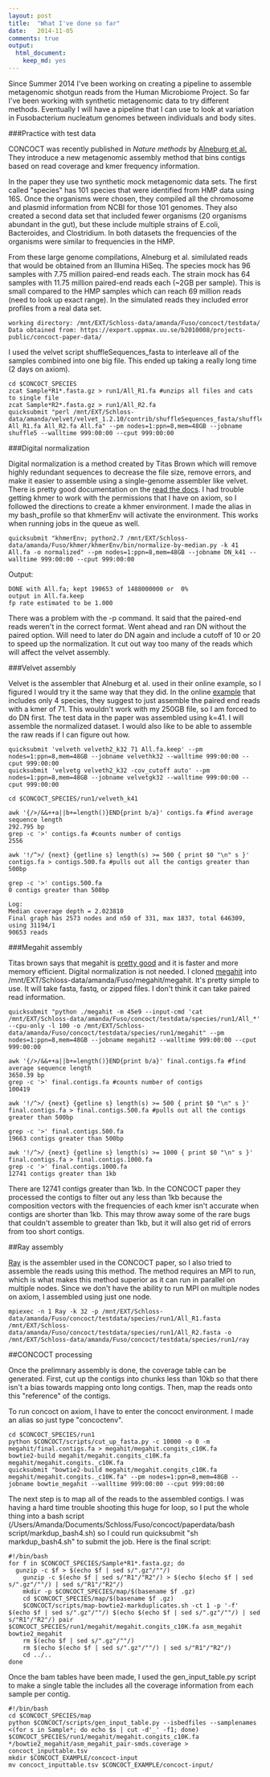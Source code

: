 ```yaml
---
layout: post
title:  "What I've done so far"
date:   2014-11-05
comments: true
output:
  html_document:
    keep_md: yes
---
```




Since Summer 2014 I've been working on creating a pipeline to assemble metagenomic shotgun reads from the Human Microbiome Project. So far I've been working with synthetic metagenomic data to try different methods. Eventually I will have a pipeline that I can use to look at variation in Fusobacterium nucleatum genomes between individuals and body sites. 

###Practice with test data

CONCOCT was recently published in *Nature methods* by [Alneburg et al.](http://www-ncbi-nlm-nih-gov.proxy.lib.umich.edu/pubmed/?term=binning+metagenomic+contigs+by+coverage+and+composition) They introduce a new metagenomic assembly method that bins contigs based on read coverage and kmer frequency information. 

In the paper they use two synthetic mock metagenomic data sets. The first called "species" has 101 species that were identified from HMP data using 16S. Once the organisms were chosen, they compiled all the chromosome and plasmid information from NCBI for those 101 genomes. They also created a second data set that included fewer organisms (20 organisms abundant in the gut), but these include multiple strains of E.coli, Bacteroides, and Clostridium. In both datasets the frequencies of the organisms were similar to frequencies in the HMP.

From these large genome compilations, Alneburg et al. similulated reads that would be obtained from an Illumina HiSeq. The species mock has 96 samples with 7.75 million paired-end reads each. The strain mock has 64 samples with 11.75 million paired-end reads each (~2GB per sample). This is small compared to the HMP samples which can reach 69 million reads (need to look up exact range). In the simulated reads they included error profiles from a real data set. 

```
working directory: /mnt/EXT/Schloss-data/amanda/Fuso/concoct/testdata/
Data obtained from: https://export.uppmax.uu.se/b2010008/projects-public/concoct-paper-data/
```

I used the velvet script shuffleSequences_fasta to interleave all of the samples combined into one big file. This ended up taking a really long time (2 days on axiom).

```
cd $CONCOCT_SPECIES
zcat Sample*R1*.fasta.gz > run1/All_R1.fa #unzips all files and cats to single file
zcat Sample*R2*.fasta.gz > run1/All_R2.fa 
quicksubmit "perl /mnt/EXT/Schloss-data/amanda/velvet/velvet_1.2.10/contrib/shuffleSequences_fasta/shuffleSequences_fasta.pl All_R1.fa All_R2.fa All.fa" --pm nodes=1:ppn=8,mem=48GB --jobname shuffle5 --walltime 999:00:00 --cput 999:00:00
```

###Digital normalization

Digital normalization is a method created by Titas Brown which will remove highly redundant sequences to decrease the file size, remove errors, and make it easier to assemble using a single-genome assembler like velvet. There is pretty good documentation on the [read the docs](http://khmer.readthedocs.org/en/v0.5/scripts.html). I had trouble getting khmer to work with the permissions that I have on axiom, so I followed the directions to create a khmer environment. I made the alias in my bash_profile so that khmerEnv will activate the environment. This works when running jobs in the queue as well.

```
quicksubmit "khmerEnv; python2.7 /mnt/EXT/Schloss-data/amanda/Fuso/khmer/khmerEnv/bin/normalize-by-median.py -k 41 All.fa -o normalized" --pm nodes=1:ppn=8,mem=48GB --jobname DN_k41 --walltime 999:00:00 --cput 999:00:00
```

Output:

```
DONE with All.fa; kept 190653 of 1488000000 or  0%
output in All.fa.keep
fp rate estimated to be 1.000
```

There was a problem with the -p command. It said that the paired-end reads weren't in the correct format. Went ahead and ran DN without the paired option. Will need to later do DN again and include a cutoff of 10 or 20 to speed up the normalization. It cut out way too many of the reads which will affect the velvet assembly.

###Velvet assembly

Velvet is the assembler that Alneburg et al. used in their online example, so I figured I would try it the same way that they did. In the online [example](https://concoct.readthedocs.org/en/latest/complete_example.html) that includes only 4 species, they suggest to just assemble the paired end reads with a kmer of 71. This wouldn't work with my 250GB file, so I am forced to do DN first. The test data in the paper was assembled using k=41. I will assemble the normalized dataset. I would also like to be able to assemble the raw reads if I can figure out how.


```
quicksubmit 'velveth velveth2_k32 71 All.fa.keep' --pm nodes=1:ppn=8,mem=48GB --jobname velvethk32 --walltime 999:00:00 --cput 999:00:00 
quicksubmit 'velvetg velveth2_k32 -cov_cutoff auto' --pm nodes=1:ppn=8,mem=48GB --jobname velvetgk32 --walltime 999:00:00 --cput 999:00:00 

cd $CONCOCT_SPECIES/run1/velveth_k41

awk '{/>/&&++a||b+=length()}END{print b/a}' contigs.fa #find average sequence length
292.795 bp
grep -c '>' contigs.fa #counts number of contigs
2556

awk '!/^>/ {next} {getline s} length(s) >= 500 { print $0 "\n" s }' contigs.fa > contigs.500.fa #pulls out all the contigs greater than 500bp

grep -c '>' contigs.500.fa
0 contigs greater than 500bp

Log:
Median coverage depth = 2.023810
Final graph has 2573 nodes and n50 of 331, max 1837, total 646309, using 31194/1
90653 reads
```



###Megahit assembly

Titas brown says that megahit is [pretty good](http://ivory.idyll.org/blog/2014-how-good-is-megahit.html) and it is faster and more memory efficient. Digital normalization is not needed. I cloned [megahit](https://github.com/voutcn/megahit) into /mnt/EXT/Schloss-data/amanda/Fuso/megahit/megahit. It's pretty simple to use. It will take fasta, fastq, or zipped files. I don't think it can take paired read information.

```
quicksubmit "python ./megahit -m 45e9 --input-cmd 'cat /mnt/EXT/Schloss-data/amanda/Fuso/concoct/testdata/species/run1/All_*' --cpu-only -l 100 -o /mnt/EXT/Schloss-data/amanda/Fuso/concoct/testdata/species/run1/megahit" --pm nodes=1:ppn=8,mem=48GB --jobname megahit2 --walltime 999:00:00 --cput 999:00:00

awk '{/>/&&++a||b+=length()}END{print b/a}' final.contigs.fa #find average sequence length
3650.39 bp
grep -c '>' final.contigs.fa #counts number of contigs
100419

awk '!/^>/ {next} {getline s} length(s) >= 500 { print $0 "\n" s }' final.contigs.fa > final.contigs.500.fa #pulls out all the contigs greater than 500bp

grep -c '>' final.contigs.500.fa
19663 contigs greater than 500bp

awk '!/^>/ {next} {getline s} length(s) >= 1000 { print $0 "\n" s }' final.contigs.fa > final.contigs.1000.fa
grep -c '>' final.contigs.1000.fa
12741 contigs greater than 1kb
```

There are 12741 contigs greater than 1kb. In the CONCOCT paper they processed the contigs to filter out any less than 1kb because the composition vectors with the frequencies of each kmer isn't accurate when contigs are shorter than 1kb. This may throw away some of the rare bugs that couldn't assemble to greater than 1kb, but it will also get rid of errors from too short contigs. 

##Ray assembly

[Ray](http://denovoassembler.sourceforge.net/) is the assembler used in the CONCOCT paper, so I also tried to assemble the reads using this method. The method requires an MPI to run, which is what makes this method superior as it can run in parallel on multiple nodes. Since we don't have the ability to run MPI on multiple nodes on axiom, I assembled using just one node.

```
mpiexec -n 1 Ray -k 32 -p /mnt/EXT/Schloss-data/amanda/Fuso/concoct/testdata/species/run1/All_R1.fasta /mnt/EXT/Schloss-data/amanda/Fuso/concoct/testdata/species/run1/All_R2.fasta -o /mnt/EXT/Schloss-data/amanda/Fuso/concoct/testdata/species/run1/ray
```

##CONCOCT processing

Once the prelimnary assembly is done, the coverage table can be generated. First, cut up the contigs into chunks less than 10kb so that there isn't a bias towards mapping onto long contigs. Then, map the reads onto this "reference" of the contigs.

To run concoct on axiom, I have to enter the concoct environment. I made an alias so just type "concoctenv".

```
cd $CONCOCT_SPECIES/run1
python $CONCOCT/scripts/cut_up_fasta.py -c 10000 -o 0 -m megahit/final.contigs.fa > megahit/megahit.congits_c10K.fa
bowtie2-build megahit/megahit.congits_c10K.fa megahit/megahit.congits._c10K.fa
quicksubmit "bowtie2-build megahit/megahit.congits_c10K.fa megahit/megahit.congits._c10K.fa" --pm nodes=1:ppn=8,mem=48GB --jobname bowtie_megahit --walltime 999:00:00 --cput 999:00:00 
```

The next step is to map all of the reads to the assembled contigs. I was having a hard time trouble shooting this huge for loop, so I put the whole thing into a bash script (/Users/Amanda/Documents/Schloss/Fuso/concoct/paperdata/bash script/markdup_bash4.sh) so I could run quicksubmit "sh markdup_bash4.sh" to submit the job. Here is the final script:

```
#!/bin/bash
for f in $CONCOCT_SPECIES/Sample*R1*.fasta.gz; do 
  gunzip -c $f > $(echo $f | sed s/".gz"/""/)
	gunzip -c $(echo $f | sed s/"R1"/"R2"/) > $(echo $(echo $f | sed s/".gz"/""/) | sed s/"R1"/"R2"/)
	mkdir -p $CONCOCT_SPECIES/map/$(basename $f .gz)
	cd $CONCOCT_SPECIES/map/$(basename $f .gz)
	$CONCOCT/scripts/map-bowtie2-markduplicates.sh -ct 1 -p '-f' $(echo $f | sed s/".gz"/""/) $(echo $(echo $f | sed s/".gz"/""/) | sed s/"R1"/"R2"/) pair $CONCOCT_SPECIES/run1/megahit/megahit.congits_c10K.fa asm_megahit bowtie2_megahit
	rm $(echo $f | sed s/".gz"/""/)
	rm $(echo $(echo $f | sed s/".gz"/""/) | sed s/"R1"/"R2"/)
	cd ../..
done
```

Once the bam tables have been made, I used the gen_input_table.py script to make a single table the includes all the coverage information from each sample per contig.

```
#!/bin/bash
cd $CONCOCT_SPECIES/map
python $CONCOCT/scripts/gen_input_table.py --isbedfiles --samplenames <(for s in Sample*; do echo $s | cut -d'_' -f1; done) $CONCOCT_SPECIES/run1/megahit/megahit.congits_c10K.fa */bowtie2_megahit/asm_megahit_pair-smds.coverage > concoct_inputtable.tsv
mkdir $CONCOCT_EXAMPLE/concoct-input
mv concoct_inputtable.tsv $CONCOCT_EXAMPLE/concoct-input/
```



















